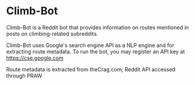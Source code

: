 # Climb-Bot
Climb-Bot is a Reddit bot that provides information on routes mentioned in posts on climbing-related subreddits.

Climb-Bot uses Google's search engine API as a NLP engine and for extracting route metadata.
To run the bot, you may register an API key at https://cse.google.com

Route metadata is extracted from theCrag.com; Reddit API accessed through PRAW 
